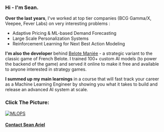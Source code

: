 ### Hi - I'm Sean.

**Over the last years**, I've worked at top tier companies (BCG Gamma/X, Veepee, Fever Labs) on very interesting problems :
- Adaptive Pricing & ML-based Demand Forecasting
- Large Scale Personalization Systems
- Reinforcement Learning for Next Best Action Modeling

**I'm also the developer** behind [Belote Maniée](https://belotemaniee.com/) - a strategic variant to the classic game of French Belote. I trained 100+ custom AI models (to power the backend of the game) and served it online to make it free and available to anyone interested in strategy games.

**I summed up my main learnings** in a course that will fast track your career as a Machine Learning Engineer by showing you what it takes to build and release an advanced AI system at scale.

### Click The Picture:

[![MLOPS](assets/training.png)](https://www.udemy.com/course/hands-on-mle-mlops/?referralCode=B1A01E99FD1F0A5D3349)


#### [Contact Sean Ariel](https://forms.gle/KFgFY2LywDNRVg5b8)

